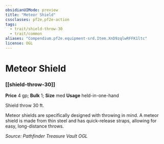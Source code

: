 ```yaml
---
obsidianUIMode: preview
title: "Meteor Shield"
cssclasses: pf2e,pf2e-action
tags:
  - trait/shield-throw-30
  - trait/common
aliases: "Compendium.pf2e.equipment-srd.Item.XnD9zqlwRFFK1ltc"
license: OGL
---
```

# Meteor Shield

### [[shield-throw-30]]


**Price** 4 gp; 
**Bulk** 1; **Size** med
**Usage** held-in-one-hand

Shield throw 30 ft.

Meteor shields are specifically designed with throwing in mind. A meteor shield is made from thin steel and has quick-release straps, allowing for easy, long-distance throws.

*Source: Pathfinder Treasure Vault*
*OGL*